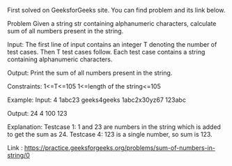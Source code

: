 First solved on GeeksforGeeks site. You can find problem and its link below.

Problem
Given a string str containing alphanumeric characters, calculate sum of all numbers present in the string.

Input:
The first line of input contains an integer T denoting the number of test cases. Then T test cases follow. Each test case contains a string containing alphanumeric characters.

Output:
Print the sum of all numbers present in the string.

Constraints:
1<=T<=105
1<=length of the string<=105

Example:
Input:
4
1abc23
geeks4geeks
1abc2x30yz67
123abc

Output:
24
4
100
123

Explanation:
Testcase 1: 1 and 23 are numbers in the string which is added to get the sum as 24.
Testcase 4: 123 is a single number, so sum is 123.

Link : https://practice.geeksforgeeks.org/problems/sum-of-numbers-in-string/0